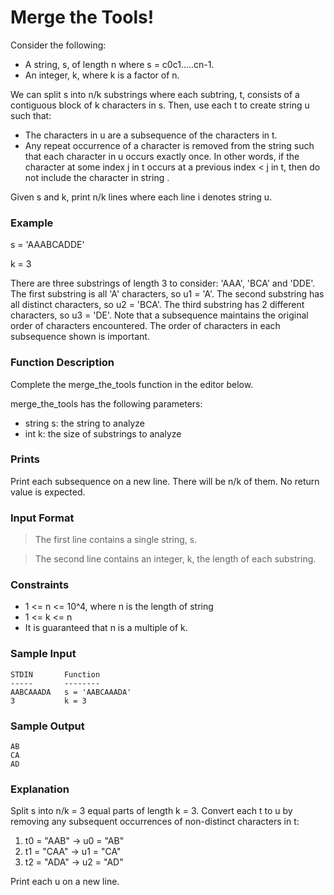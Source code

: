 # Merge the Tools!

Consider the following:

- A string, s, of length n where s = c0c1.....cn-1.
- An integer, k, where k is a factor of n.

We can split s into n/k substrings where each subtring, t, consists of a contiguous block of k characters in s. Then, use each t to create string u such that:

- The characters in u are a subsequence of the characters in t.
- Any repeat occurrence of a character is removed from the string such that each character in u occurs exactly once. In other words, if the character at some index j in t occurs at a previous index < j in t, then do not include the character in string .

Given s and k, print n/k lines where each line i denotes string u.

### Example

s = 'AAABCADDE'

k = 3

There are three substrings of length 3 to consider: 'AAA', 'BCA' and 'DDE'. The first substring is all 'A' characters, so u1 = 'A'. The second substring has all distinct characters, so u2 = 'BCA'. The third substring has 2 different characters, so u3 = 'DE'. Note that a subsequence maintains the original order of characters encountered. The order of characters in each subsequence shown is important.

### Function Description

Complete the merge_the_tools function in the editor below.

merge_the_tools has the following parameters:

- string s: the string to analyze
- int k: the size of substrings to analyze

### Prints

Print each subsequence on a new line. There will be n/k of them. No return value is expected.

### Input Format

> The first line contains a single string, s.

> The second line contains an integer, k, the length of each substring.

### Constraints

- 1 <= n <= 10^4, where n is the length of string
- 1 <= k <= n
- It is guaranteed that n is a multiple of k.

### Sample Input
```
STDIN       Function
-----       --------
AABCAAADA   s = 'AABCAAADA'
3           k = 3
```

### Sample Output
```
AB
CA
AD
```

### Explanation

Split s into n/k = 3 equal parts of length k = 3. Convert each t to u by removing any subsequent occurrences of non-distinct characters in t:

1. t0 = "AAB" -> u0 = "AB"
2. t1 = "CAA" -> u1 = "CA"
3. t2 = "ADA" -> u2 = "AD"

Print each u on a new line.